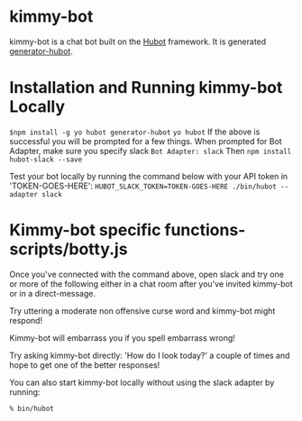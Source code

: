 # kimmy-bot
kimmy-bot is a chat bot built on the [Hubot][hubot] framework. It is
generated [generator-hubot][generator-hubot].

[heroku]: http://www.heroku.com
[hubot]: http://hubot.github.com
[generator-hubot]: https://github.com/github/generator-hubot

# Installation and Running kimmy-bot Locally

`$npm install -g yo hubot generator-hubot`
`yo hubot`
If the above is successful you will be prompted for a few things. 
When prompted for Bot Adapter, make sure you specify slack
`Bot Adapter: slack`
Then
`npm install hubot-slack --save`

Test your bot locally by running the command below with your API token in 'TOKEN-GOES-HERE':
`HUBOT_SLACK_TOKEN=TOKEN-GOES-HERE ./bin/hubot --adapter slack`

# Kimmy-bot specific functions- scripts/botty.js
   Once you've connected with the command above, open slack and try one or more of the following either in a
   chat room after you've invited kimmy-bot or in a direct-message. 
   
   Try uttering a moderate non offensive curse word and kimmy-bot might respond! 
    
  
   Kimmy-bot will embarrass you if you spell embarrass wrong!
   
   Try asking kimmy-bot directly: 'How do I look today?' a couple of times and hope to get one of the better responses! 
   
     

You can also start kimmy-bot locally without using the slack adapter by running:

    % bin/hubot

